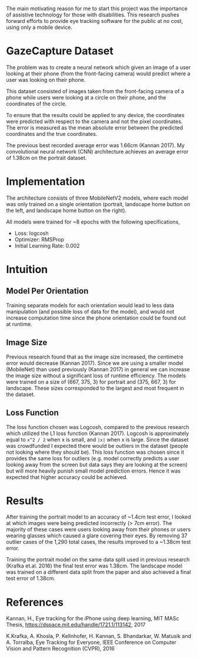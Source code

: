The main motivating reason for me to start this project was the importance of assistive technology for those with disabilities. This research pushes forward efforts to provide eye tracking software for the public at no cost, using only a mobile device. 

# GazeCapture Dataset 

The problem was to create a neural network which given an image of a user looking at their phone (from the front-facing camera) would predict where a user was looking on their phone.

This dataset consisted of images taken from the front-facing camera of a phone while users were looking at a circle on their phone, and the coordinates of the circle. 

To ensure that the results could be applied to any device, the coordinates were predicted with respect to the camera and not the pixel coordinates. The error is measured as the mean absolute error between the predicted coordinates and the true coordinates.

The previous best recorded average error was 1.66cm (Kannan 2017). My convolutional neural network (CNN) architecture achieves an average error of 1.38cm on the portrait dataset.

# Implementation
The architecture consists of three MobileNetV2 models, where each model was only trained on a single orientation (portrait, landscape home button on the left, and landscape home button on the right).

All models were trained for ~8 epochs with the following specifications,
- Loss: logcosh
- Optimizer: RMSProp
- Initial Learning Rate: 0.002 

# Intuition

## Model Per Orientation
Training separate models for each orientation would lead to less data manipulation (and possible loss of data for the model), and would not increase computation time since the phone orientation could be found out at runtime. 

## Image Size
Previous research found that as the image size increased, the centimetre error would decrease (Kannan 2017). Since we are using a smaller model (MobileNet) than used previously (Kannan 2017) in general we can increase the image size without a significant loss of runtime efficiency. The models were trained on a size of (667, 375, 3) for portrait and (375, 667, 3) for landscape. These sizes corresponded to the largest and most frequent in the dataset.

## Loss Function
The loss function chosen was Logcosh, compared to the previous research which utilized the L1 loss function (Kannan 2017). Logcosh is approximately equal to `x^2 / 2` when x is small, and `|x|` when x is large. Since the dataset was crowdfunded I expected there would be outliers in the dataset (people not looking where they should be). This loss function was chosen since it provides the same loss for outliers (e.g. model correctly predicts a user looking away from the screen but data says they are looking at the screen) but will more heavily punish small model prediction errors. Hence it was expected that higher accuracy could be achieved.

# Results 

After training the portrait model to an accuracy of ~1.4cm test error, I looked at which images were being predicted incorrectly (> 7cm error). The majority of these cases were users looking away from their phones or users wearing glasses which caused a glare covering their eyes. By removing 37 outlier cases of the 1,290 total cases, the results improved to a  ~1.38cm test error. 

Training the portrait model on the same data split used in previous research (Krafka et.al. 2016) the final test error was 1.38cm. The landscape model was trained on a different data split from the paper and also achieved a final test error of 1.38cm.

# References
Kannan, H., Eye tracking for the iPhone using deep learning, MIT MASc Thesis, https://dspace.mit.edu/handle/1721.1/113142, 2017

K.Krafka, A. Khosla, P. Kellnhofer, H. Kannan, S. Bhandarkar, W. Matusik and A. Torralba, Eye Tracking for Everyone, IEEE Conference on Computer Vision and Pattern Recognition (CVPR), 2016
